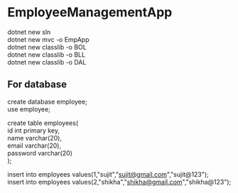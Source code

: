 # EmployeeManagementApp

dotnet new sln <br/>
dotnet new mvc -o EmpApp <br/>
dotnet new classlib -o BOL <br/>
dotnet new classlib -o BLL <br/>
dotnet new classlib -o DAL <br/>



## For database

create database employee;<br/>
use employee;<br/>

create table employees(<br/>
id int primary key,<br/>
name varchar(20),<br/>
email varchar(20),<br/>
password varchar(20)<br/>
);

insert into employees values(1,"sujit","sujit@gmail.com","sujit@123");<br/>
insert into employees values(2,"shikha","shikha@gmail.com","shikha@123");

